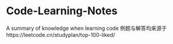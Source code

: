 # Code-Learning-Notes
A summary of knowledge when learning code
例题与解答均来源于https://leetcode.cn/studyplan/top-100-liked/
